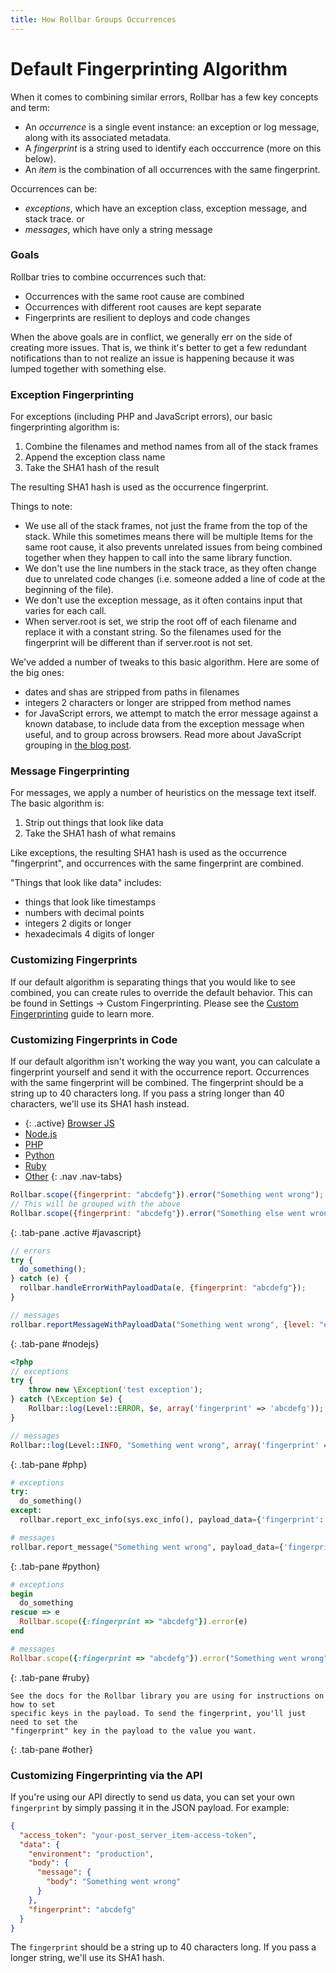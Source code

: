 ```yaml
---
title: How Rollbar Groups Occurrences
---
```


# Default Fingerprinting Algorithm

When it comes to combining similar errors, Rollbar has a few key concepts and term:

* An *occurrence* is a single event instance: an exception or log message, along with its associated metadata. 
* A *fingerprint* is a string used to identify each occcurrence (more on this below).
* An *item* is the combination of all occurrences with the same fingerprint.

Occurrences can be:

-   *exceptions*, which have an exception class, exception message, and
    stack trace. or
-   *messages*, which have only a string message

### Goals

Rollbar tries to combine occurrences such that:

-   Occurrences with the same root cause are combined
-   Occurrences with different root causes are kept separate
-   Fingerprints are resilient to deploys and code changes

When the above goals are in conflict, we generally err on the side of creating more issues. That is, we think it's better to get a few redundant notifications than to not realize an issue is happening because it was lumped together with something else.

### Exception Fingerprinting

For exceptions (including PHP and JavaScript errors), our basic fingerprinting
algorithm is:

1.  Combine the filenames and method names from all of the stack frames
2.  Append the exception class name
3.  Take the SHA1 hash of the result

The resulting SHA1 hash is used as the occurrence fingerprint.

Things to note:

-   We use all of the stack frames, not just the frame from the top of
    the stack. While this sometimes means there will be multiple Items
    for the same root cause, it also prevents unrelated issues from
    being combined together when they happen to call into the same
    library function.
-   We don't use the line numbers in the stack trace, as they often
    change due to unrelated code changes (i.e. someone added a line of
    code at the beginning of the file).
-   We don't use the exception message, as it often contains input that
    varies for each call.
-   When server.root is set, we strip the root off of each filename and replace 
    it with a constant string. So the filenames used for the fingerprint will be 
    different than if server.root is not set.

We've added a number of tweaks to this basic algorithm. Here are some of
the big ones:

-   dates and shas are stripped from paths in filenames
-   integers 2 characters or longer are stripped from method names
-   for JavaScript errors, we attempt to match the error message against
    a known database, to include data from the exception message when
    useful, and to group across browsers. Read more about JavaScript
    grouping in [the blog post](https://rollbar.com/blog/improved-grouping-for-javascript-errors).

### Message Fingerprinting

For messages, we apply a number of heuristics on the message text
itself. The basic algorithm is:

1.  Strip out things that look like data
2.  Take the SHA1 hash of what remains

Like exceptions, the resulting SHA1 hash is used as the occurrence
"fingerprint", and occurrences with the same fingerprint are combined.

"Things that look like data" includes:

-   things that look like timestamps
-   numbers with decimal points
-   integers 2 digits or longer
-   hexadecimals 4 digits of longer

### Customizing Fingerprints

If our default algorithm is separating things that you would like to see
combined, you can create rules to override the default behavior. This can be found in Settings -> Custom Fingerprinting. Please see
the [Custom Fingerprinting](https://rollbar.com/docs/custom-grouping/) guide to learn more.

### Customizing Fingerprints in Code

If our default algorithm isn't working the way you want, you can
calculate a fingerprint yourself and send it with the occurrence report.
Occurrences with the same fingerprint will be combined. The
fingerprint should be a string up to 40 characters long. If you pass a
string longer than 40 characters, we'll use its SHA1 hash instead.

* {: .active} [Browser JS](#javascript)
* [Node.js](#nodejs)
* [PHP](#php)
* [Python](#python)
* [Ruby](#ruby)
* [Other](#other)
{: .nav .nav-tabs}

<div class="tab-content">

```js
Rollbar.scope({fingerprint: "abcdefg"}).error("Something went wrong");
// This will be grouped with the above
Rollbar.scope({fingerprint: "abcdefg"}).error("Something else went wrong");
```
{: .tab-pane .active #javascript}

```js
// errors
try {
  do_something();
} catch (e) {
  rollbar.handleErrorWithPayloadData(e, {fingerprint: "abcdefg"});
}

// messages
rollbar.reportMessageWithPayloadData("Something went wrong", {level: "error", fingerprint: "hijkl"});
```
{: .tab-pane #nodejs}


```php
<?php
// exceptions
try {
    throw new \Exception('test exception');
} catch (\Exception $e) {
    Rollbar::log(Level::ERROR, $e, array('fingerprint' => 'abcdefg'));
}

// messages
Rollbar::log(Level::INFO, "Something went wrong", array('fingerprint' => 'hijkl'));
```
{: .tab-pane #php}

```python
# exceptions
try:
  do_something()
except:
  rollbar.report_exc_info(sys.exc_info(), payload_data={'fingerprint': 'abcdefg'})

# messages
rollbar.report_message("Something went wrong", payload_data={'fingerprint': 'hijkl'})
```
{: .tab-pane #python}

```ruby
# exceptions
begin
  do_something
rescue => e
  Rollbar.scope({:fingerprint => "abcdefg"}).error(e)
end

# messages
Rollbar.scope({:fingerprint => "abcdefg"}).error("Something went wrong")
```
{: .tab-pane #ruby}

```
See the docs for the Rollbar library you are using for instructions on how to set
specific keys in the payload. To send the fingerprint, you'll just need to set the
"fingerprint" key in the payload to the value you want.
```
{: .tab-pane #other}

</div>

### Customizing Fingerprinting via the API

If you're using our API directly to send us data, you can set your own
`fingerprint` by simply passing it in the JSON payload. For example:

```json
{
  "access_token": "your-post_server_item-access-token",
  "data": {
    "environment": "production",
    "body": {
      "message": {
        "body": "Something went wrong"
      }
    },
    "fingerprint": "abcdefg"
  }
}
```

The `fingerprint` should be a string up to 40 characters long. If you pass
a longer string, we'll use its SHA1 hash.
